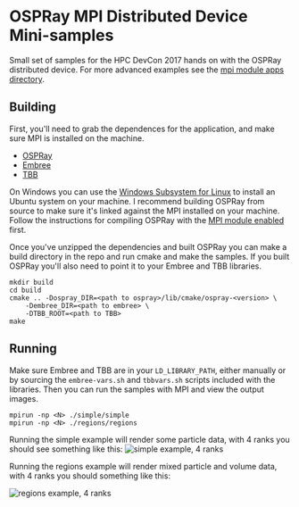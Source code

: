 # OSPRay MPI Distributed Device Mini-samples

Small set of samples for the HPC DevCon 2017 hands on with
the OSPRay distributed device. For more advanced examples
see the [mpi module apps directory](https://github.com/ospray/ospray/tree/master/modules/mpi/apps).

## Building

First, you'll need to grab the dependences for the application, and make sure
MPI is installed on the machine.

- [OSPRay](https://github.com/ospray/ospray/releases)
- [Embree](https://github.com/embree/embree/releases)
- [TBB](https://github.com/01org/tbb/releases)

On Windows you can use the [Windows Subsystem for Linux](https://msdn.microsoft.com/en-us/commandline/wsl/install-win10?f=255&MSPPError=-2147217396) to install an Ubuntu system on your
machine. I recommend building OSPRay from source to make sure it's linked against
the MPI installed on your machine. Follow the instructions for compiling
OSPRay with the [MPI module enabled](https://github.com/ospray/OSPRay#parallel-rendering-with-mpi) first.

Once you've unzipped the dependencies and built OSPRay you can make a build directory
in the repo and run cmake and make the samples. If you built OSPRay you'll also
need to point it to your Embree and TBB libraries.

```
mkdir build
cd build
cmake .. -Dospray_DIR=<path to ospray>/lib/cmake/ospray-<version> \
	-Dembree_DIR=<path to embree> \
	-DTBB_ROOT=<path to TBB>
make
```

## Running

Make sure Embree and TBB are in your `LD_LIBRARY_PATH`, either manually
or by sourcing the `embree-vars.sh` and `tbbvars.sh` scripts included with
the libraries. Then you can run the samples with MPI and view the output images.

```
mpirun -np <N> ./simple/simple
mpirun -np <N> ./regions/regions
```

Running the simple example will render some particle data, with 4 ranks
you should see something like this:
![simple example, 4 ranks](https://i.imgur.com/3QaakE6.png)

Running the regions example will render mixed particle and volume data,
with 4 ranks you should something like this:

![regions example, 4 ranks](https://i.imgur.com/F1CxiSm.png)

